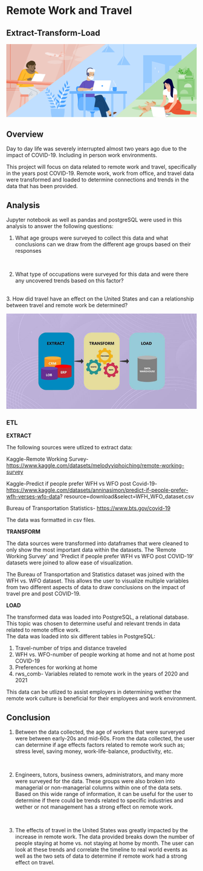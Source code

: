 
# Remote Work and Travel 
## Extract-Transform-Load

![](Images/remote_work_header.png)

## Overview 

Day to day life was severely interrupted almost two years ago due to the impact of COVID-19. Including in person work environments. 

This project will focus on data related to remote work and travel, specifically in the years post COVID-19. Remote work, work from office, and travel data were transformed and loaded to determine connections and trends in the data that has been provided. 

## Analysis 

Jupyter notebook as well as pandas and postgreSQL were used in this analysis to answer the following questions: 

1. What age groups were surveyed to collect this data and what conclusions can we draw from the different age groups based on their responses
<br>

2. What type of occupations were surveyed for this data and were there any uncovered trends based on this factor?
<br>
3. How did travel have an effect on the United States and can a relationship between travel and remote work be determined?

![](Images/etl_process.jpg)

### ETL 

<strong>EXTRACT</strong>

The following sources were utlized to extract data:

Kaggle-Remote Working Survey-https://www.kaggle.com/datasets/melodyyiphoiching/remote-working-survey<br>

Kaggle-Predict if people prefer WFH vs WFO post Covid-19-https://www.kaggle.com/datasets/anninasimon/predict-if-people-prefer-wfh-verses-wfo-data?
resource=download&select=WFH_WFO_dataset.csv <br>

Bureau of Transportation Statistics- https://www.bts.gov/covid-19

The data was formatted in csv files. 

<strong>TRANSFORM</strong>

The data sources were transformed into dataframes that were cleaned to only show the most important data within the datasets. The 'Remote Working Survey' and 'Predict if people prefer WFH vs WFO post COVID-19' datasets were joined to allow ease of visualization. 

The Bureau of Transportation and Statistics dataset was joined with the WFH vs. WFO dataset. This allows the user to visualize multiple variables from two different aspects of data to draw conclusions on the impact of travel pre and post COVID-19.   

<strong>LOAD</strong>

The transformed data was loaded into PostgreSQL, a relational database. This topic was chosen to determine useful and relevant trends in data related to remote office work. 
<br>
The data was loaded into six different tables in PostgreSQL:
<br>
1. Travel-number of trips and distance traveled
2. WFH vs. WFO-number of people working at home and not at home post COVID-19
3. Preferences for working at home
4. rws_comb- Variables related to remote work in the years of 2020 and 2021

This data can be utlized to assist employers in determining wether the remote work culture is beneficial for their employees and work environment. 

## Conclusion 

1. Between the data collected, the age of workers that were surveryed were between early-20s and mid-60s. From the data collected, the user can determine if age effects factors related to remote work such as; stress level, saving money, work-life-balance, productivity, etc.
<br>

2. Engineers, tutors, business owners, administrators, and many more were surveyed for the data. These groups were also broken into managerial or non-managerial columns within one of the data sets. Based on this wide range of information, it can be useful for the user to determine if there could be trends related to specific industries and wether or not management has a strong effect on remote work. 
<br>

3. The effects of travel in the United States was greatly impacted by the increase in remote work. The data provided breaks down the number of people staying at home vs. not staying at home by month. The user can look at these trends and correlate the timeline to real world events as well as the two sets of data to determine if remote work had a strong effect on travel.

